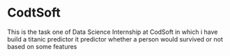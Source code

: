 # CodtSoft
This is the task one of Data Science Internship at CodSoft in which i have build a titanic predictor it predictor whether a person would 
survived or not based on some features
